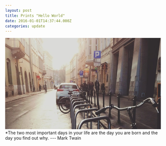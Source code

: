 ```yaml
---
layout: post
title: Prints "Hello World"
date: 2016-01-01T14:37:44.000Z
categories: update
---
```


<img src="/images/fulls/01.jpg" class="fit image"> *The two most important days in your life are the day you are born and the day you find out why. --- Mark Twain

